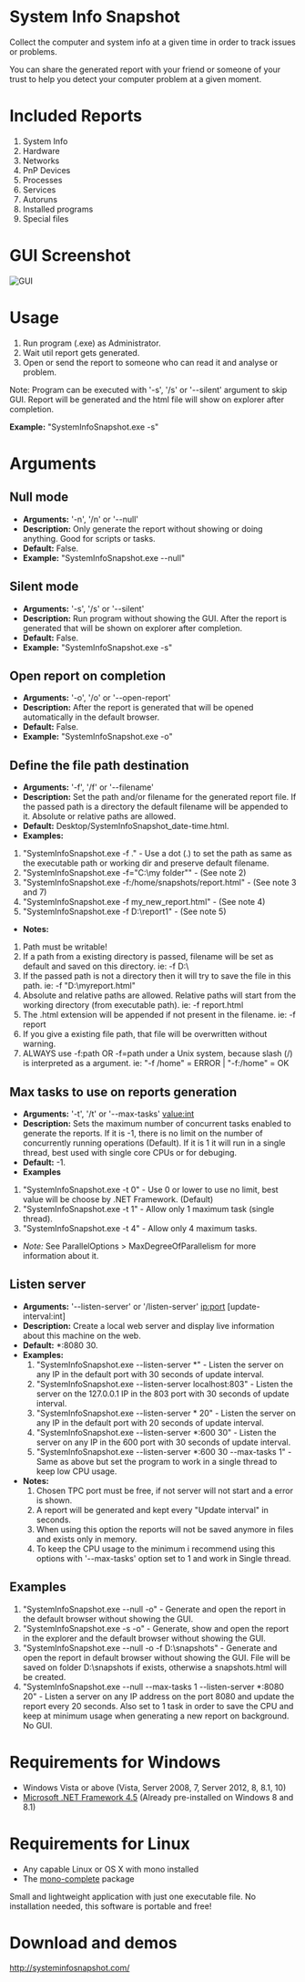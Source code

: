 # System Info Snapshot
Collect the computer and system info at a given time in order to track issues or problems.

You can share the generated report with your friend or someone of your trust to help you detect your computer problem at a given moment.

# Included Reports
1. System Info
2. Hardware
3. Networks
4. PnP Devices
5. Processes
6. Services
7. Autoruns
8. Installed programs
9. Special files

# GUI Screenshot
![GUI][gui_screenshot]

[gui_screenshot]: https://github.com/sn4k3/SystemInfoSnapshot/raw/master/SystemInfoSnapshot/Resources/images/gui_screenshot.png "GUI Screenshot"


# Usage
1. Run program (.exe) as Administrator.
2. Wait util report gets generated.
3. Open or send the report to someone who can read it and analyse or problem.


Note: Program can be executed with '-s', '/s' or '--silent' argument to skip GUI.
Report will be generated and the html file will show on explorer after completion. 

**Example:** "SystemInfoSnapshot.exe -s"


# Arguments

## Null mode
* **Arguments:** '-n', '/n' or '--null'
* **Description:** Only generate the report without showing or doing anything. Good for scripts or tasks.
* **Default:** False.
* **Example:** "SystemInfoSnapshot.exe --null"

## Silent mode
* **Arguments:** '-s', '/s' or '--silent'
* **Description:** Run program without showing the GUI. After the report is generated that will be shown on explorer after completion.
* **Default:** False.
* **Example:** "SystemInfoSnapshot.exe -s"

## Open report on completion
* **Arguments:** '-o', '/o' or '--open-report'
* **Description:** After the report is generated that will be opened automatically in the default browser.
* **Default:** False.
* **Example:** "SystemInfoSnapshot.exe -o"

## Define the file path destination
* **Arguments:** '-f', '/f' or '--filename'
* **Description:** Set the path and/or filename for the generated report file. If the passed path is a directory the default filename will be appended to it. Absolute or relative paths are allowed.
* **Default:** Desktop/SystemInfoSnapshot_date-time.html.
* **Examples:**
 1. "SystemInfoSnapshot.exe -f ." - Use a dot (.) to set the path as same as the executable path or working dir and preserve default filename.
 2. "SystemInfoSnapshot.exe -f="C:\my folder"" - (See note 2)
 3. "SystemInfoSnapshot.exe -f:/home/snapshots/report.html" - (See note 3 and 7)
 4. "SystemInfoSnapshot.exe -f my_new_report.html" - (See note 4)
 5. "SystemInfoSnapshot.exe -f D:\report1" - (See note 5)
* **Notes:**
 1. Path must be writable!
 2. If a path from a existing directory is passed, filename will be set as default and saved on this directory. ie: -f D:\
 3. If the passed path is not a directory then it will try to save the file in this path. ie: -f "D:\myreport.html"
 4. Absolute and relative paths are allowed. Relative paths will start from the working directory (from executable path). ie: -f report.html
 5. The .html extension will be appended if not present in the filename. ie: -f report
 6. If you give a existing file path, that file will be overwritten without warning.
 7. ALWAYS use -f:path OR -f=path under a Unix system, because slash (/) is interpreted as a argument. ie: "-f /home" = ERROR | "-f:/home" = OK

## Max tasks to use on reports generation
* **Arguments:** '-t', '/t' or '--max-tasks' <value:int>
* **Description:** Sets the maximum number of concurrent tasks enabled to generate the reports. If it is -1, there is no limit on the number of concurrently running operations (Default). If it is 1 it will run in a single thread, best used with single core CPUs or for debuging.
* **Default:** -1.
* **Examples**
 1. "SystemInfoSnapshot.exe -t 0" - Use 0 or lower to use no limit, best value will be choose by .NET Framework. (Default)
 2. "SystemInfoSnapshot.exe -t 1" - Allow only 1 maximum task (single thread).
 3. "SystemInfoSnapshot.exe -t 4" - Allow only 4 maximum tasks.
* *Note:* See ParallelOptions > MaxDegreeOfParallelism for more information about it.

## Listen server
* **Arguments:** '--listen-server' or '/listen-server' <ip:port> [update-interval:int]
* **Description:** Create a local web server and display live information about this machine on the web.
* **Default:** *:8080 30.
* **Examples:**
  1. "SystemInfoSnapshot.exe --listen-server *" - Listen the server on any IP in the default port with 30 seconds of update interval.
  2. "SystemInfoSnapshot.exe --listen-server localhost:803" - Listen the server on the 127.0.0.1 IP in the 803 port with 30 seconds of update interval.
  3. "SystemInfoSnapshot.exe --listen-server * 20" - Listen the server on any IP in the default port with 20 seconds of update interval.
  4. "SystemInfoSnapshot.exe --listen-server *:600 30" - Listen the server on any IP in the 600 port with 30 seconds of update interval.
  5. "SystemInfoSnapshot.exe --listen-server *:600 30 --max-tasks 1" - Same as above but set the program to work in a single thread to keep low CPU usage.
* **Notes:**
  1. Chosen TPC port must be free, if not server will not start and a error is shown.
  2. A report will be generated and kept every "Update interval" in seconds.
  3. When using this option the reports will not be saved anymore in files and exists only in memory. 
  4. To keep the CPU usage to the minimum i recommend using this options with '--max-tasks' option set to 1 and work in Single thread.


## Examples
1. "SystemInfoSnapshot.exe --null -o" - Generate and open the report in the default browser without showing the GUI.
2. "SystemInfoSnapshot.exe -s -o" - Generate, show and open the report in the explorer and the default browser without showing the GUI.
3. "SystemInfoSnapshot.exe --null -o -f D:\snapshots" - Generate and open the report in default browser without showing the GUI. File will be saved on folder D:\snapshots if exists, otherwise a snapshots.html will be created.
4. "SystemInfoSnapshot.exe --null --max-tasks 1 --listen-server *:8080 20" - Listen a server on any IP address on the port 8080 and update the report every 20 seconds. Also set to 1 task in order to save the CPU and keep at minimum usage when generating a new report on background. No GUI.

# Requirements for Windows
* Windows Vista or above (Vista, Server 2008, 7, Server 2012, 8, 8.1, 10)
* [Microsoft .NET Framework 4.5](http://www.microsoft.com/en-us/download/details.aspx?id=30653) (Already pre-installed on Windows 8 and 8.1)

# Requirements for Linux
* Any capable Linux or OS X with mono installed
* The [mono-complete](http://www.mono-project.com/docs/getting-started/install/linux) package

Small and lightweight application with just one executable file.
No installation needed, this software is portable and free!


# Download and demos
http://systeminfosnapshot.com/